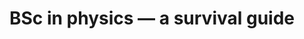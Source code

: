 ---
title: "BSc in physics — a survival guide"
description: "An unofficial guide for physics undergraduates to help navigate the challenges of BSc program."
publishDate: "Jul 2021"
tags: ["physics", "education", "guide"]
link: "https://medium.com/@herman.daniel/how-to-survive-bsc-in-physics-a4f1c4f19e4f?source=friends_link&sk=5d562864bc179ad26b4f424f2fab26c7"
---